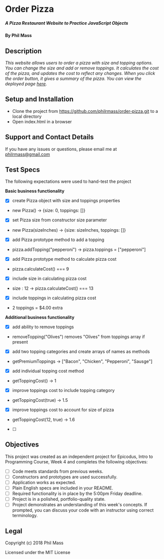 # Order Pizza

##### _A Pizza Restaurant Website to Practice JavaScript Objects_

#### By **Phil Mass**

## Description

_This website allows users to order a pizza with size and topping options. You can change the size and add or remove toppings. It calculates the cost of the pizza, and updates the cost to reflect any changes. When you click the order button, it gives a summary of the pizza. You can view the deployed page [here](https://philrmass.github.io/order-pizza)._

## Setup and Installation

* Clone the project from https://github.com/philrmass/order-pizza.git to a local directory
* Open index.html in a browser

## Support and Contact Details

If you have any issues or questions, please email me at philrmass@gmail.com

## Test Specs

The following expectations were used to hand-test the project

**Basic business functionality**
- [x] create Pizza object with size and toppings properties
 * new Pizza() -> {size: 0, toppings: []}
- [x] set Pizza size from constructor size parameter
 * new Pizza(sizeInches) -> {size: sizeInches, toppings: []}
- [x] add Pizza prototype method to add a topping
 * pizza.addTopping("pepperoni") -> pizza.toppings = ["pepperoni"]
- [x] add Pizza prototype method to calculate pizza cost
 * pizza.calculateCost() === 9
- [x] include size in calculating pizza cost
 * size : 12 -> pizza.calculateCost() === 13
- [x] include toppings in calculating pizza cost
 * 2 toppings = $4.00 extra

**Additional business functionality**
- [x] add ability to remove toppings
 * removeTopping("Olives") removes "Olives" from toppings array if present
- [x] add two topping categories and create arrays of names as methods
 * getPremiumToppings -> ["Bacon", "Chicken", "Pepperoni", "Sausge"]
- [x] add individual topping cost method
 * getToppingCost() -> 1
- [x] improve toppings cost to include topping category
 * getToppingCost(true) -> 1.5
- [x] improve toppings cost to account for size of pizza
 * getToppingCost(12, true) -> 1.6
- [ ] 


## Objectives

This project was created as an independent project for Epicodus, Intro to Programming Course, Week 4 and completes the following objectives:

- [ ] Code meets standards from previous weeks.
- [ ] Constructors and prototypes are used successfully.
- [ ] Application works as expected.
- [ ] Plain English specs are included in your README.
- [ ] Required functionality is in place by the 5:00pm Friday deadline.
- [ ] Project is in a polished, portfolio-quality state.
- [ ] Project demonstrates an understanding of this week's concepts. If prompted, you can discuss your code with an instructor using correct terminology.

## Legal

Copyright (c) 2018 Phil Mass

Licensed under the MIT License
